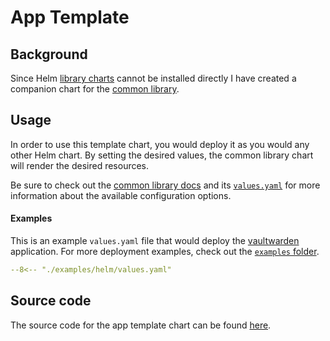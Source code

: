 # App Template

## Background

Since Helm [library charts](https://helm.sh/docs/topics/library_charts/) cannot be
installed directly I have created a companion chart for the [common library](../../common-library/introduction).

## Usage

In order to use this template chart, you would deploy it as you would any other Helm chart.
By setting the desired values, the common library chart will render the desired resources.

Be sure to check out the [common library docs](../../common-library/introduction)
and its [`values.yaml`](https://github.com/zekker6/helm-charts/tree/main/charts/library/common/values.yaml) for
more information about the available configuration options.

#### Examples

This is an example `values.yaml` file that would deploy the [vaultwarden](https://github.com/dani-garcia/vaultwarden)
application. For more deployment examples, check out the [`examples` folder](https://github.com/zekker6/helm-charts/tree/main/examples/).


``` yaml title="values.yaml"
--8<-- "./examples/helm/values.yaml"
```

## Source code

The source code for the app template chart can be found
[here](https://github.com/zekker6/helm-charts/tree/main/charts/other/app-template).
